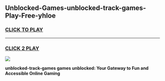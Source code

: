 
## Unblocked-Games-unblocked-track-games-Play-Free-yhloe
<h3>
<a href="https://premium76.site?title=unblocked-track-games&ref=22A">CLICK TO PLAY</a></h3>
<hr>

<h3>
<a href="https://premium76.site?title=unblocked-track-games&ref=22A">CLICK 2 PLAY</a>
  
</h3>

<a href="https://premium76.site?title=unblocked-track-games&ref=22A"><img src="https://clearcache.store/games.png"></a>


**unblocked-track-games games unblocked: Your Gateway to Fun and Accessible Online Gaming**
